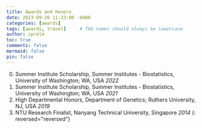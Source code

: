 ```yaml
---
title: Awards and Honors
date: 2023-09-26 11:33:00 -0400
categories: [awards]
tags: [awards, travel]     # TAG names should always be lowercase
author: cprele
toc: true
comments: false
mermaid: false
pin: false
---
```


0. Summer Institute Scholarship, Summer Institutes - Biostatistics, University of Washington; WA, USA _2022_
0. Summer Institute Scholarship, Summer Institutes - Biostatistics, University of Washington; WA, USA _2021_
0. High Departmental Honors, Department of Genetics; Ruthers University, NJ, USA _2019_
0. NTU Research Finalist, Nanyang Technical University, Singapore _2014_
{: reversed="reversed"}
